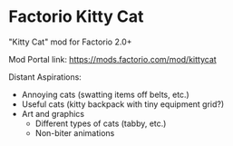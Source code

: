# Factorio Kitty Cat
"Kitty Cat" mod for Factorio 2.0+

Mod Portal link: https://mods.factorio.com/mod/kittycat

Distant Aspirations:
* Annoying cats (swatting items off belts, etc.)
* Useful cats (kitty backpack with tiny equipment grid?)
* Art and graphics
    * Different types of cats (tabby, etc.)
    * Non-biter animations
